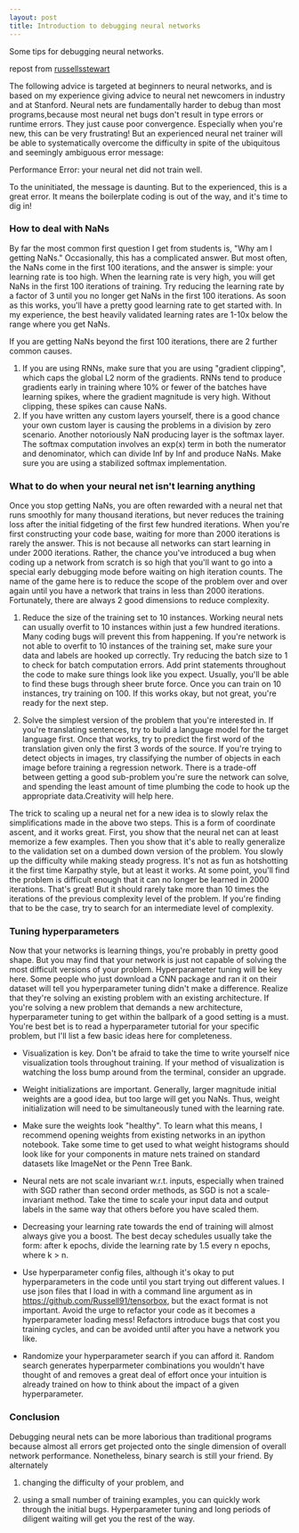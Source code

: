 ```yaml
---
layout: post
title: Introduction to debugging neural networks
---
```

Some tips for debugging neural networks.

repost from [russellsstewart]( http://russellsstewart.com/notes/0.html)

The following advice is targeted at beginners to neural networks, and is based on my experience giving advice to neural net newcomers in industry and at Stanford. Neural nets are fundamentally harder to debug than most programs,because most neural net bugs don't result in type errors or runtime errors. They just cause poor convergence. Especially when you're new, this can be very frustrating! But an experienced neural net trainer will be able to systematically overcome the difficulty in spite of the ubiquitous and seemingly ambiguous error message:

  Performance Error: your neural net did not train well.

To the uninitiated, the message is daunting. But to the experienced, this is a great error. It means the boilerplate coding is out of the way, and it's time to dig in!

### How to deal with NaNs

By far the most common first question I get from students is, "Why am I getting NaNs." Occasionally, this has a complicated answer. But most often, the NaNs come in the first 100 iterations, and the answer is simple: your learning rate is too high. When the learning rate is very high, you will get NaNs in the first 100 iterations of training. Try reducing the learning rate by a factor of 3 until you no longer get NaNs in the first 100 iterations. As soon as this works, you'll have a pretty good learning rate to get started with. In my experience, the best heavily validated learning rates are 1-10x below the range where you get NaNs.

If you are getting NaNs beyond the first 100 iterations, there are 2 further common causes.
1) If you are using RNNs, make sure that you are using "gradient clipping", which caps the global L2 norm of the gradients. RNNs tend to produce gradients early in training where 10% or fewer of the batches have learning spikes, where the gradient magnitude is very high. Without clipping, these spikes can cause NaNs.
2) If you have written any custom layers yourself, there is a good chance your own custom layer is causing the problems in a division by zero scenario. Another notoriously NaN producing layer is the softmax layer. The softmax computation involves an exp(x) term in both the numerator and denominator, which can divide Inf by Inf and produce NaNs. Make sure you are using a stabilized softmax implementation.

### What to do when your neural net isn't learning anything

Once you stop getting NaNs, you are often rewarded with a neural net that runs smoothly for many thousand iterations, but never reduces the training loss after the initial fidgeting of the first few hundred iterations. When you're first constructing your code base, waiting for more than 2000 iterations is rarely the answer. This is not because all networks can start learning in under 2000 iterations. Rather, the chance you've introduced a bug when coding up a network from scratch is so high that you'll want to go into a special early debugging mode before waiting on high iteration counts. The name of the game here is to reduce the scope of the problem over and over again until you have a network that trains in less than 2000 iterations. Fortunately, there are always 2 good dimensions to reduce complexity.

1) Reduce the size of the training set to 10 instances. Working neural nets can usually overfit to 10 instances within just a few hundred iterations. Many coding bugs will prevent this from happening. If you're network is not able to overfit to 10 instances of the training set, make sure your data and labels are hooked up correctly. Try reducing the batch size to 1 to check for batch computation errors. Add print statements throughout the code to make sure things look like you expect. Usually, you'll be able to find these bugs through sheer brute force. Once you can train on 10 instances, try training on 100. If this works okay, but not great, you're ready for the next step.

2) Solve the simplest version of the problem that you're interested in. If you're translating sentences, try to build a language model for the target language first. Once that works, try to predict the first word of the translation given only the first 3 words of the source. If you're trying to detect objects in images, try classifying the number of objects in each image before training a regression network. There is a trade-off between getting a good sub-problem you're sure the network can solve, and spending the least amount of time plumbing the code to hook up the appropriate data.Creativity will help here.

The trick to scaling up a neural net for a new idea is to slowly relax the simplifications made in the above two steps. This is a form of coordinate ascent, and it works great. First, you show that the neural net can at least memorize a few examples. Then you show that it's able to really generalize to the validation set on a dumbed down version of the problem. You slowly up the difficulty while making steady progress. It's not as fun as hotshotting it the first time Karpathy style, but at least it works. At some point, you'll find the problem is difficult enough that it can no longer be learned in 2000 iterations. That's great! But it should rarely take more than 10 times the iterations of the previous complexity level of the problem. If you're finding that to be the case, try to search for an intermediate level of complexity.

### Tuning hyperparameters

Now that your networks is learning things, you're probably in pretty good shape. But you may find that your network is just not capable of solving the most difficult versions of your problem. Hyperparameter tuning will be key here. Some people who just download a CNN package and ran it on their dataset will tell you hyperparameter tuning didn't make a difference. Realize that they're solving an existing problem with an existing architecture. If you're solving a new problem that demands a new architecture, hyperparameter tuning to get within the ballpark of a good setting is a must. You're best bet is to read a hyperparameter tutorial for your specific problem, but I'll list
a few basic ideas here for completeness.

* Visualization is key. Don't be afraid to take the time to write yourself nice visualization tools throughout training. If your method of visualization is watching the loss bump around from the terminal,
consider an upgrade.

* Weight initializations are important. Generally, larger magnitude initial weights are a good idea, but too large will get you NaNs. Thus, weight initialization will need to be simultaneously tuned with the learning rate.

* Make sure the weights look "healthy". To learn what this means, I recommend opening weights from existing networks in an ipython notebook. Take some time to get used to what weight histograms should look like for your components in mature nets trained on standard datasets like ImageNet or the Penn Tree Bank.

* Neural nets are not scale invariant w.r.t. inputs, especially when trained with SGD rather than second order methods, as SGD is not a scale-invariant method.  Take the time to scale your input data and output labels in the same way that others before you have scaled them.

* Decreasing your learning rate towards the end of training will almost always give you a boost. The best decay schedules usually take the form: after k epochs, divide the learning rate by 1.5 every n epochs,
where k > n.

* Use hyperparameter config files, although it's okay to put hyperparameters in the code until you start trying out different values. I use json files that I load in with a command line argument as in
https://github.com/Russell91/tensorbox, but the exact format is not important. Avoid the urge to refactor your code as it becomes a hyperparameter loading mess! Refactors introduce bugs that cost you
training cycles, and can be avoided until after you have a network you like.

* Randomize your hyperparameter search if you can afford it. Random search generates hyperparmeter combinations you wouldn't have thought of and removes a great deal of effort once your intuition is already
trained on how to think about the impact of a given hyperparameter.

### Conclusion

Debugging neural nets can be more laborious than traditional programs because almost all errors get projected onto the single dimension of overall network performance. Nonetheless, binary search is still your friend. By alternately

1) changing the difficulty of your problem, and

2) using a small number of training examples, you can quickly work through the initial bugs. Hyperparameter tuning and long periods of diligent waiting will get you the rest of the way.
